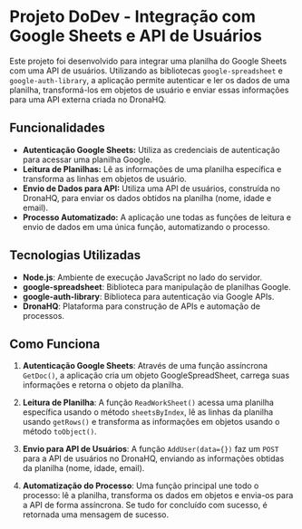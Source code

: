 # Projeto DoDev - Integração com Google Sheets e API de Usuários

Este projeto foi desenvolvido para integrar uma planilha do Google Sheets com uma API de usuários. Utilizando as bibliotecas `google-spreadsheet` e `google-auth-library`, a aplicação permite autenticar e ler os dados de uma planilha, transformá-los em objetos de usuário e enviar essas informações para uma API externa criada no DronaHQ.

## Funcionalidades

- **Autenticação Google Sheets:** Utiliza as credenciais de autenticação para acessar uma planilha Google.
- **Leitura de Planilhas:** Lê as informações de uma planilha específica e transforma as linhas em objetos de usuário.
- **Envio de Dados para API:** Utiliza uma API de usuários, construída no DronaHQ, para enviar os dados obtidos na planilha (nome, idade e email).
- **Processo Automatizado:** A aplicação une todas as funções de leitura e envio de dados em uma única função, automatizando o processo.

## Tecnologias Utilizadas

- **Node.js**: Ambiente de execução JavaScript no lado do servidor.
- **google-spreadsheet**: Biblioteca para manipulação de planilhas Google.
- **google-auth-library**: Biblioteca para autenticação via Google APIs.
- **DronaHQ**: Plataforma para construção de APIs e automação de processos.

## Como Funciona

1. **Autenticação Google Sheets**:
   Através de uma função assíncrona `GetDoc()`, a aplicação cria um objeto GoogleSpreadSheet, carrega suas informações e retorna o objeto da planilha.

2. **Leitura de Planilha**:
   A função `ReadWorkSheet()` acessa uma planilha específica usando o método `sheetsByIndex`, lê as linhas da planilha usando `getRows()` e transforma as informações em objetos usando o método `toObject()`.

3. **Envio para API de Usuários**:
   A função `AddUser(data={})` faz um `POST` para a API de usuários no DronaHQ, enviando as informações obtidas da planilha (nome, idade, email).

4. **Automatização do Processo**:
   Uma função principal une todo o processo: lê a planilha, transforma os dados em objetos e envia-os para a API de forma assíncrona. Se tudo for concluído com sucesso, é retornada uma mensagem de sucesso.


